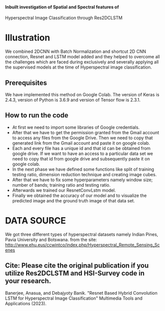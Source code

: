 #### Inbuilt investigation of Spatial and Spectral features of 

Hyperspectral Image Classification through Res2DCLSTM
# Illustration
We combined 2DCNN with Batch Normalization and shortcut 2D CNN connection, Resnet and LSTM model added and they helped to overcome all the challenges which are faced during exclusively and severally applying all the supervised models at the time of Hyperspectral image classification.


## Prerequisites
We have implemented this method on Google Colab. The version of Keras is 2.4.3, version of Python is 3.6.9 and version of Tensor flow is 2.3.1.
## How to run the code
* At first we need to import some libraries of Google credentials.
* After that we have to get the permission granted from the Gmail account to access any files from the Google Drive. Then we need to copy that generated link from the Gmail account and paste it on google colab.
* Each and every file has a unique id and that id can be obtained from google drive. If we want to have an access to a particular data set we
need to copy that id from google drive and subsequently paste it on google colab.
* In the next phase we have defined some functions like split of training testing ratio, dimension reduction technique and creating image cubes.
* After that we have to fix some hyperparameters namely window size; number of bands; training ratio and testing ratio.
* Afterwards we trained our ResnetConvLstm model.
* Finally we obtained the accuracy of our model and to visualize the predicted image and the ground truth image of that data set.
# DATA SOURCE
We got three different types of hyperspectral datasets namely Indian Pines, Pavia University and Botswana.
from the site: http://www.ehu.eus/ccwintco/index.php/Hyperspectral_Remote_Sensing_Scenes  

## Cite: Please cite the original publication if you utilize Res2DCLSTM and HSI-Survey code in your research.
Banerjee, Anasua, and Debajyoty Banik. "Resnet Based Hybrid Convolution LSTM for Hyperspectral Image Classification" Multimedia Tools and Applications (2023).

